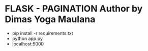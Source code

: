 FLASK - PAGINATION
Author by Dimas Yoga Maulana
============================

- pip install -r requirements.txt
- python app.py
- localhost:5000
